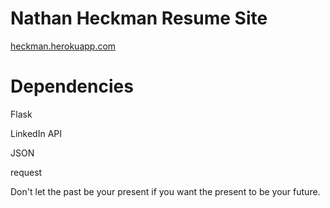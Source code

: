 <h1> Nathan Heckman Resume Site </h1>


[heckman.herokuapp.com](https://heckman.herokuapp.com/)
   
# Dependencies
  
Flask

LinkedIn API

JSON

request

>
Don't let the past be your present if you want the present to be your future.
>
